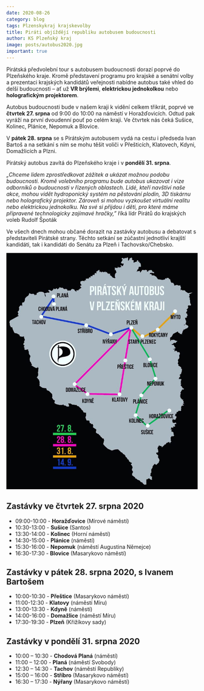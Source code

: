 ```yaml
---
date: 2020-08-26
category: blog
tags: Plzenskykraj krajskevolby 
title: Piráti objíždějí republiku autobusem budoucnosti
author: KS Plzeňský kraj
image: posts/autobus2020.jpg
important: true
---
```

Pirátská předvolební tour s autobusem budoucnosti dorazí poprvé do Plzeňského kraje. Kromě představení programu pro krajské a senátní volby a prezentaci krajských kandidátů veřejnosti nabídne autobus také vhled do delší budoucnosti – ať už **VR brýlemi**, **elektrickou jednokolkou** nebo **holografickým projektorem**.

Autobus budoucnosti bude v našem kraji k vidění celkem třikrát, poprvé ve **čtvrtek 27. srpna** od 9:00 do 10:00 na náměstí v Horažďovicích. Odtud pak vyráží na první dvoudenní pouť po celém kraji. Ve čtvrtek nás čeká Sušice, Kolinec, Plánice, Nepomuk a Blovice.

V **pátek 28. srpna** se s Pirátským autobusem vydá na cestu i předseda Ivan Bartoš a na setkání s ním se mohu těšit voliči v Přešticích, Klatovech, Kdyni, Domažlicích a Plzni.

Pirátský autobus zavítá do Plzeňského kraje i v **pondělí 31. srpna**.

*„Chceme lidem zprostředkovat zážitek a ukázat možnou podobu budoucnosti. Kromě volebního programu bude autobus ukazovat i vize odborníků o budoucnosti v řízených oblastech. Lidé, kteří navštíví naše akce, mohou vidět hydroponický systém na pěstování plodin, 3D tiskárnu nebo holografický projektor. Zároveň si mohou vyzkoušet virtuální realitu nebo elektrickou jednokolku. Na své si přijdou i děti, pro které máme připravené technologicky zajímavé hračky,”* říká lídr Pirátů do krajských voleb Rudolf Špoták

Ve všech dnech mohou občané dorazit na zastávky autobusu a debatovat s představiteli Pirátské strany. Těchto setkání se zúčastní jednotliví krajští kandidáti, tak i kandidáti do Senátu za Plzeň i Tachovsko/Chebsko.

![](/assets/img/posts/plz_aut.jpg)

## Zastávky ve čtvrtek 27. srpna 2020

 - 09:00-10:00 -  **Horažďovice** (Mírové náměstí)   
 - 10:30-13:00 -  **Sušice** (Santos)
 - 13:30-14:00 -  **Kolinec** (Horní náměstí)   
 - 14:30-15:00 -  **Plánice** (náměstí)  
 - 15:30-16:00 -  **Nepomuk** (náměstí Augustina Němejce)   
 - 16:30-17:30 -  **Blovice** (Masarykovo náměstí)

## Zastávky v pátek 28. srpna 2020, s Ivanem Bartošem

 - 10:00-10:30 -  **Přeštice** (Masarykovo náměstí)
 - 11:00-12:30 -  **Klatovy** (náměstí Míru)
 - 13:00-13:30 -  **Kdyně** (náměstí)
 - 14:00-16:00 -  **Domažlice** (náměstí Míru)
 - 17:30-19:30 -  **Plzeň** (Křižíkovy sady)


## Zastávky v pondělí 31. srpna 2020

 - 10:00 – 10:30 -  **Chodová Planá** (náměstí)
 - 11:00 – 12:00 -  **Planá** (náměstí Svobody)
 - 12:30 – 14:30 -  **Tachov** (náměstí Republiky)
 - 15:00 – 16:00 -  **Stříbro** (Masarykovo náměstí)
 - 16:30 – 17:30 -  **Nýřany** (Masarykovo náměstí)
